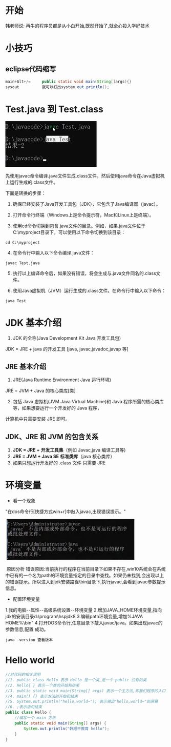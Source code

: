 # 开始

韩老师说:
再牛的程序员都是从小白开始,既然开始了,就全心投入学好技术

# 小技巧

## eclipse代码缩写

```java
main+Alt+/=		public static void main(String[]args){}
sysout			就可以打出system.out.println();
```



#  Test.java 到 Test.class

<img src="java image/1.png" style="zoom:50%;" /> 

先使用javac命令编译.java文件生成.class文件，然后使用java命令在Java虚拟机上运行生成的.class文件。

下面是转换的步骤：

1. 确保已经安装了Java开发工具包（JDK），它包含了Java编译器（javac）。

2. 打开命令行终端（Windows上是命令提示符，Mac和Linux上是终端）。

3. 使用cd命令切换到包含.java文件的目录。例如，如果.java文件位于C:\myproject目录下，可以使用以下命令切换到该目录：

```
cd C:\myproject
```

4. 在命令行中输入以下命令编译.java文件：

```
javac Test.java
```

5. 执行以上编译命令后，如果没有错误，将会生成与.java文件同名的.class文件。

6. 使用Java虚拟机（JVM）运行生成的.class文件。在命令行中输入以下命令：

```
java Test
```

# JDK 基本介绍

1) JDK 的全称(Java Development Kit Java 开发工具包)

JDK = JRE + java 的开发工具 [java, javac,javadoc,javap 等]

## JRE 基本介绍

1) JRE(Java Runtime Environment Java 运行环境)

JRE = JVM + Java 的核心类库[类]

2) 包括 Java 虚拟机(JVM Java Virtual Machine)和 Java 程序所需的核心类库等，如果想要运行一个开发好的 Java 程序，

计算机中只需要安装 JRE 即可。

## JDK、JRE 和 JVM 的包含关系

1) **JDK = JRE +** **开发工具集**（例如 Javac,java 编译工具等)
2) **JRE = JVM + Java SE** **标准类库**（java 核心类库）
3) 如果只想运行开发好的 .class 文件 只需要 JRE

# 环境变量

- 看一个现象

"在dos命令行[快捷方式win+r]中敲入javac,出现错误提示。"

​       <img src="java image/2.png" style="zoom:50%;" /> 

​	原因分析
错误原因:当前执行的程序在当前目录下如果不存在,win10系统会在系统中已有的一个名为path的环境变量指定的目录中查找。如果仍未找到,会出现以上的错误提示。所以进入到jdk安装路径\bin目录下,执行javac,会看到javac参数提示信息。

- 配置环境变量

1.我的电脑--属性--高级系统设置--环境变量
2.增加JAVA_HOME环境变量,指向jdk的安装目录d:\program\hspjdk8 
3.编辑path环境变量,增加%JAVA HOME%\bin"
4.打开DOS命令行,任意目录下敲入javac/java。如果出现javac的参数信息,配置 成功。

```dos
java -version 查看版本
```



# Hello world



```java
//对代码的相关说明
//1. public class Hello 表示 Hello 是一个类,是一个 public 公有的类
//2. Hello{ } 表示一个类的开始和结束
//3. public static void main(String[] args) 表示一个主方法,即我们程序的入口
//4. main() {} 表示方法的开始和结束
//5. System.out.println("hello,world~"); 表示输出"hello,world~"到屏幕
//6. ;表示语句结束
public class Hello {
	//编写一个 main 方法
	public static void main(String[] args) {
		System.out.println("韩顺平教育 hello");
	}
}
```















